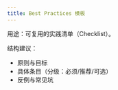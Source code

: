 ```yaml
---
title: Best Practices 模板
---
```


用途：可复用的实践清单（Checklist）。

结构建议：
- 原则与目标
- 具体条目（分级：必须/推荐/可选）
- 反例与常见坑
